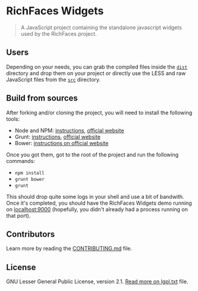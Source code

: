 # RichFaces Widgets #

> A JavaScript project containing the standalone javascript widgets used by the RichFaces project.

## Users ##

Depending on your needs, you can grab the compiled files inside the <code>[dist](https://github.com/richfaces/richfaces-widgets/tree/master/dist)</code> directory and drop them on your
project or directly use the LESS and raw JavaScript files from the <code>[src](https://github.com/richfaces/richfaces-widgets/tree/master/src)</code> directory.

## Build from sources ##

After forking and/or cloning the project, you will need to install the following tools:

- Node and NPM: [instructions](https://github.com/joyent/node/wiki/Installing-Node.js-via-package-manager), [official website](https://npmjs.org/)
- Grunt: [instructions](http://gruntjs.com/getting-started), [official website](http://gruntjs.com/)
- Bower: [instructions on official website](http://bower.io/)

Once you got them, got to the root of the project and run the following commands:

- <code>npm install</code>
- <code>grunt bower</code>
- <code>grunt</code>

This should drop quite some logs in your shell and use a bit of bandwith. Once it's completed, you should have the
RichFaces Widgets demo running on [localhost:9000](http://localhost:9000/) (hopefully, you didn't already had a process
running on that port).

## Contributors ##

Learn more by reading the [CONTRIBUTING.md](https://github.com/richfaces/richfaces-widgets/blob/master/CONTRIBUTING.md) file.

## License ##

GNU Lesser General Public License, version 2.1. [Read more on lgpl.txt](https://github.com/richfaces/richfaces-widgets/blob/master/lgpl.txt) file.
